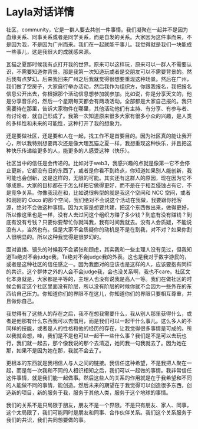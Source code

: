 # Layla对话详情

社区，community，它是一群人要去共创一件事情。我们凝聚在一起并不是因为血缘关系、同事关系或者是同学关系，而是自发的关系。大家因为这件事而来，不是因为我，不是因为广州而来。我们在一起就能干事儿。我觉得就是我们一块能成一些事儿，这是我很大的成就感来源。

瓦猫之夏那时候我有点打开我的世界。原来可以这样玩，原来可以一群人不需要认识，不需要知道你背景。那是我第一次知道玩或者是交朋友可以不需要背景的。然后我有点梦幻。后来我回来广州之后我就觉得很想要重现这种场景。然后在广州，我们做了空房子，大家自行举办活动，然后我作为组织方，你跟我报名，我把报名信息公开出去，你根据那个活动信息想参加就参加。比如说，你是分享天文的，他是分享音乐的，然后一个星期每天都会有两场活动，全部都是大家自己报的。我只需要待在那里，告诉大家物件在哪里，其他活动他们有主持、有分享、有参与者、有讨论者，就自己形成了。我第一次知道原来很多大家有很多小众的兴趣，是人类的多样性和未来的可能性，这种打开了我的想象力。

还是要做社区，还是要和人在一起，找工作不是首要目的。因为社区真的能让我开心，所以我特别想要再次还是像大理瓦猫之夏一样，我想重现这种快乐，并且把这种快乐传递给更多的人，能更多的人感受这种（快乐）。

社区当中的信任是会传递的。比如对于web3，我感兴趣的点就是像第一它不会停止更新，它都没有旧的东西了，或者是你看不到终点，你知道如果别人能创新，我可能也会创新，这是这样的，无限的可能。其实还有这群人的原因，现在因为它不够成熟，大家的目标都在于怎么样把它做得更好，而不是在于相互侵蚀占有它，不是竞争关系。你像我现在和，比如说很典型的就是我这个空间和 NCC 空间，或者和刚刚的 Coco 的那个空间，我们绝对不会说这个活动在我做，我要跟你抢客源，绝对不会做这种事情。因为大家是想要共建，把这个东西做出来，做得更好，所以像这里也是一样，没有人去过问这个组织方赚了多少钱？到底有没有赚钱？到底有没有亏钱？只要你要帮忙你就叫我，我有时间我就去。没有人会质疑，不能说没有人，当然也有。但是大家不会质疑你的动机是不是在割我，对不对？如果你割人很明显的。所以这种我觉得是很梦幻的。

面对直播、镜头的时候我不会紧张和顾虑，其实我和一些主理人没有见过，但我知道Ta绝对不会judge我，Ta绝对不会judge我的外表。这也是我对于数字游民的，或者是这种社区的信任感之一。因为我面对的应该也是这样的人，应该要抱有同样的共识。这个群体之外的人会不会judge我，会也没关系啊，我也不care。社区文化本身就是，大家都是平等的，主理人也没有说我是高人一等。我们在做社区的时候会假定这个社区里面没有阶层，所以没有阶层的时候你就不会因为一些外在的东西给自己压力。你知道你们的界限不在这儿，你知道你们的界限只要相互尊重，并且做你自己。

我觉得有了这些人的存在之后，我不在想我需要什么，我从别人那里获得什么，或者是他那有什么东西我可以去借用，而是我们可以一起干什么事儿。这么多人的不同样的技能，或者是人的性格和他的经历的存在，让我觉得很多事情是可成的。所以我就会想，哇，我们是不是也可以一起干一些什么事？我们是不是可以去玩也行，我们就一起去，那个像我说的那个去清迈，她问我一句我就去了。因为她在那，如果不是因为她在那，我就不会去了。

更根本的东西就是我相信人与人之间的链接。我信任这种希望，不是我把人聚在一起，而是每一次我和不同的人相识相知之后，我们可以一起做的事情。我非常信任这件事情，就是我们能一起做事。然后这些人的关系的作用就是在于我希望和不同的人能做不同的事情，能创造。然后未来的期望在于我觉得可以创造很多东西，创造新的项目，新的服务于我，服务于其他人类，服务于这个地球的事情。

我们的关系不是只局限于朋友，朋友不是一个界限。不是只有朋友、家人、同事，这个太局限了，我们可能同时是朋友和同事、合作伙伴关系。我们这个关系服务于我们的共识，我们共同想要做的事。